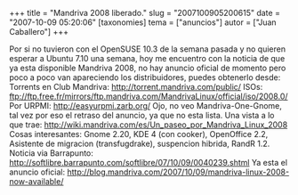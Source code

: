 +++
title = "Mandriva 2008 liberado."
slug = "2007100905200615"
date = "2007-10-09 05:20:06"
[taxonomies]
tema = ["anuncios"]
autor = ["Juan Caballero"]
+++

Por si no tuvieron con el OpenSUSE 10.3 de la semana pasada y no quieren
esperar a Ubuntu 7.10 una semana, hoy me encuentro con la noticia de que
ya esta disponible Mandriva 2008, no hay anuncio oficial de momento pero
poco a poco van apareciendo los distribuidores, puedes obtenerlo desde:
Torrents en Club Mandriva:
<a href="http://torrent.mandriva.com/public/">http://torrent.mandriva.com/public/</a>
ISOs:
<a href="ftp://ftp.free.fr/mirrors/ftp.mandriva.com/MandrivaLinux/official/iso/2008.0/">ftp://ftp.free.fr/mirrors/ftp.mandriva.com/MandrivaLinux/official/iso/2008.0/</a>
Por URPMI:
<a href="http://easyurpmi.zarb.org/">http://easyurpmi.zarb.org/</a> Ojo,
no veo Mandriva-One-Gnome, tal vez por eso el retraso del anuncio, ya
que no esta lista. Una vista a lo que trae:
<a href="http://wiki.mandriva.com/es/Un_paseo_por_Mandriva_Linux_2008">http://wiki.mandriva.com/es/Un_paseo_por_Mandriva_Linux_2008</a>
Cosas interesantes: Gnome 2.20, KDE 4 (con cooker), OpenOffice 2.2,
Asistente de migracion (transfugdrake), suspencion hibrida, RandR 1.2.
Noticia via Barrapunto:
<a href="http://softlibre.barrapunto.com/softlibre/07/10/09/0040239.shtml">http://softlibre.barrapunto.com/softlibre/07/10/09/0040239.shtml</a>
Ya esta el anuncio oficial:
<a href="http://blog.mandriva.com/2007/10/09/mandriva-linux-2008-now-available/">http://blog.mandriva.com/2007/10/09/mandriva-linux-2008-now-available/</a>

